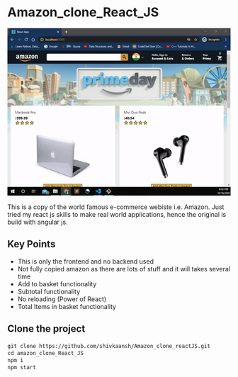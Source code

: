 # Amazon_clone_React_JS

![Main GIF](main.gif "Main")

This is a copy of the world famous e-commerce webiste i.e. Amazon. Just tried my react js skills to make real world applications, hence the original is build with angular js.

## Key Points

- This is only the frontend and no backend used
- Not fully copied amazon as there are lots of stuff and it will takes several time
- Add to basket functionality
- Subtotal functionality
- No reloading (Power of React)
- Total Items in basket functionality

## Clone the project

```
git clone https://github.com/shivkaansh/Amazon_clone_reactJS.git
cd amazon_clone_React_JS
npm i
npm start
```
